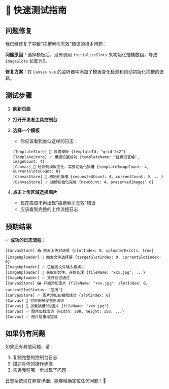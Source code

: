 # 🚀 快速测试指南

## 问题修复

我已经修复了导致"插槽索引无效"错误的根本问题：

**问题原因**：选择模板后，没有调用 `initializeSlots` 来初始化插槽数组，导致 `imageSlots` 长度为0。

**修复方案**：在 `Canvas.vue` 的监听器中添加了模板变化检测和自动初始化插槽的逻辑。

## 测试步骤

1. **刷新页面**
2. **打开开发者工具控制台**
3. **选择一个模板**
   - 你应该看到类似这样的日志：
   ```
   [TemplateStore] 🎨 设置模板 {templateId: "grid-2x2"}
   [TemplateStore] ✅ 模板设置成功 {templateName: "经典四宫格", imageCount: 4}
   [Canvas] 🎯 检测到模板变化，需要初始化插槽 {templateImageCount: 4, currentSlotsCount: 0}
   [CanvasStore] 🎯 初始化插槽 {requestedCount: 4, currentCount: 0, ...}
   [CanvasStore] ✅ 插槽初始化完成 {newCount: 4, preservedImages: 0}
   ```

4. **点击上传区域选择图片**
   - 现在应该不再出现"插槽索引无效"错误
   - 应该看到完整的上传流程日志

## 预期结果

✅ **成功的日志流程**：
```
[CanvasStore] 📤 触发上传对话框 {slotIndex: 0, uploaderExists: true}
[ImageUploader] 🎯 触发文件选择器 {targetSlotIndex: 0, currentSlotIndex: 0}
[ImageUploader] ✅ 已触发文件输入框点击
[ImageUploader] 📄 获取到文件，开始处理 {fileName: "xxx.jpg", ...}
[ImageUploader] ✅ 文件验证通过
[CanvasStore] 🖼️ 开始添加图片 {fileName: "xxx.jpg", slotIndex: 0, currentSlotStatus: "空闲"}
[CanvasStore] ✅ 图片添加到插槽成功 {slotIndex: 0}
[Canvas] 🔄 监听器触发重新渲染
[Canvas] 📸 加载插槽0的图片 {fileName: "xxx.jpg"}
[Canvas] ✅ 图片加载成功 {width: 200, height: 150, ...}
[Canvas] ✅ 图片层重绘完成
```

## 如果仍有问题

如果还有其他问题，请：
1. 复制完整的控制台日志
2. 描述具体的操作步骤
3. 告诉我在哪一步出现了问题

日志系统现在非常详细，能够精确定位任何问题！🐾
